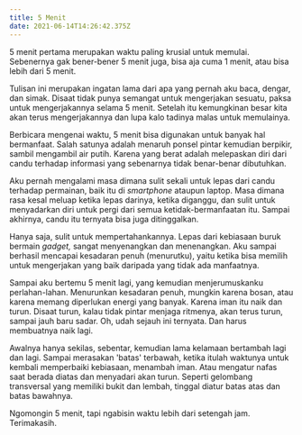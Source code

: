 ```yaml
---
title: 5 Menit
date: 2021-06-14T14:26:42.375Z
---
```

5 menit pertama merupakan waktu paling krusial untuk memulai. Sebenernya gak bener-bener 5 menit juga, bisa aja cuma 1 menit, atau bisa lebih dari 5 menit.<!--more-->

Tulisan ini merupakan ingatan lama dari apa yang pernah aku baca, dengar, dan simak. Disaat tidak punya semangat untuk mengerjakan sesuatu, paksa untuk mengerjakannya selama 5 menit. Setelah itu kemungkinan besar kita akan terus mengerjakannya dan lupa kalo tadinya malas untuk memulainya.

Berbicara mengenai waktu, 5 menit bisa digunakan untuk banyak hal bermanfaat. Salah satunya adalah menaruh ponsel pintar kemudian berpikir, sambil mengambil air putih. Karena yang berat adalah melepaskan diri dari candu terhadap informasi yang sebenarnya tidak benar-benar dibutuhkan.

Aku pernah mengalami masa dimana sulit sekali untuk lepas dari candu terhadap permainan, baik itu di *smartphone* ataupun laptop. Masa dimana rasa kesal meluap ketika lepas darinya, ketika diganggu, dan sulit untuk menyadarkan diri untuk pergi dari semua ketidak-bermanfaatan itu. Sampai akhirnya, candu itu ternyata bisa juga ditinggalkan.

Hanya saja, sulit untuk mempertahankannya. Lepas dari kebiasaan buruk bermain *gadget,* sangat menyenangkan dan menenangkan. Aku sampai berhasil mencapai kesadaran penuh (menurutku), yaitu ketika bisa memilih untuk mengerjakan yang baik daripada yang tidak ada manfaatnya.

Sampai aku bertemu 5 menit lagi, yang kemudian menjerumuskanku perlahan-lahan. Menurunkan kesadaran penuh, mungkin karena bosan, atau karena memang diperlukan energi yang banyak. Karena iman itu naik dan turun. Disaat turun, kalau tidak pintar menjaga ritmenya, akan terus turun, sampai jauh baru sadar. Oh, udah sejauh ini ternyata. Dan harus membuatnya naik lagi.

Awalnya hanya sekilas, sebentar, kemudian lama kelamaan bertambah lagi dan lagi. Sampai merasakan 'batas' terbawah, ketika itulah waktunya untuk kembali memperbaiki kebiasaan, menambah iman. Atau mengatur nafas saat berada diatas dan menyadari akan turun. Seperti gelombang transversal yang memiliki bukit dan lembah, tinggal diatur batas atas dan batas bawahnya.

Ngomongin 5 menit, tapi ngabisin waktu lebih dari setengah jam. Terimakasih.